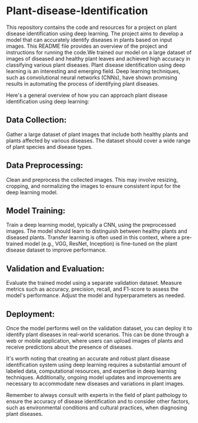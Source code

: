 # Plant-disease-Identification
This repository contains the code and resources for a project on plant disease identification using deep learning. The project aims to develop a model that can accurately identify diseases in plants based on input images. This README file provides an overview of the project and instructions for running the code.We trained our model on a large dataset of images of diseased and healthy plant leaves and achieved high accuracy in classifying various plant diseases.
Plant disease identification using deep learning is an interesting and emerging field. Deep learning techniques, such as convolutional neural networks (CNNs), have shown promising results in automating the process of identifying plant diseases.

Here's a general overview of how you can approach plant disease identification using deep learning:

## Data Collection:
Gather a large dataset of plant images that include both healthy plants and plants affected by various diseases. The dataset should cover a wide range of plant species and disease types.

## Data Preprocessing:
Clean and preprocess the collected images. This may involve resizing, cropping, and normalizing the images to ensure consistent input for the deep learning model.

## Model Training:
Train a deep learning model, typically a CNN, using the preprocessed images. The model should learn to distinguish between healthy plants and diseased plants. Transfer learning is often used in this context, where a pre-trained model (e.g., VGG, ResNet, Inception) is fine-tuned on the plant disease dataset to improve performance.

## Validation and Evaluation:
Evaluate the trained model using a separate validation dataset. Measure metrics such as accuracy, precision, recall, and F1-score to assess the model's performance. Adjust the model and hyperparameters as needed.

## Deployment:
Once the model performs well on the validation dataset, you can deploy it to identify plant diseases in real-world scenarios. This can be done through a web or mobile application, where users can upload images of plants and receive predictions about the presence of diseases.

It's worth noting that creating an accurate and robust plant disease identification system using deep learning requires a substantial amount of labeled data, computational resources, and expertise in deep learning techniques. Additionally, ongoing model updates and improvements are necessary to accommodate new diseases and variations in plant images.

Remember to always consult with experts in the field of plant pathology to ensure the accuracy of disease identification and to consider other factors, such as environmental conditions and cultural practices, when diagnosing plant diseases.







